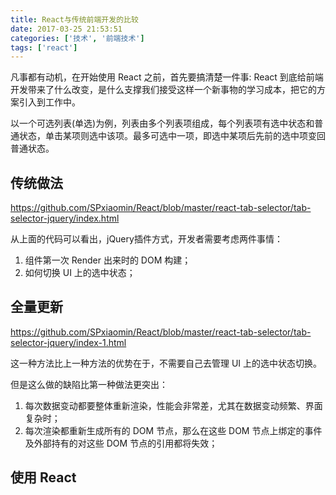 ```yaml
---
title: React与传统前端开发的比较
date: 2017-03-25 21:53:51
categories: ['技术', '前端技术']
tags: ['react']
---
```


凡事都有动机，在开始使用 React 之前，首先要搞清楚一件事: React 到底给前端开发带来了什么改变，是什么支撑我们接受这样一个新事物的学习成本，把它的方案引入到工作中。

<!-- more -->

以一个可选列表(单选)为例，列表由多个列表项组成，每个列表项有选中状态和普通状态，单击某项则选中该项。最多可选中一项，即选中某项后先前的选中项变回普通状态。

## 传统做法

<https://github.com/SPxiaomin/React/blob/master/react-tab-selector/tab-selector-jquery/index.html>

从上面的代码可以看出，jQuery插件方式，开发者需要考虑两件事情：

1. 组件第一次 Render 出来时的 DOM 构建；
2. 如何切换 UI 上的选中状态；

## 全量更新

<https://github.com/SPxiaomin/React/blob/master/react-tab-selector/tab-selector-jquery/index-1.html>

这一种方法比上一种方法的优势在于，不需要自己去管理 UI 上的选中状态切换。

但是这么做的缺陷比第一种做法更突出：

1. 每次数据变动都要整体重新渲染，性能会非常差，尤其在数据变动频繁、界面复杂时；
2. 每次渲染都重新生成所有的 DOM 节点，那么在这些 DOM 节点上绑定的事件及外部持有的对这些 DOM 节点的引用都将失效；

## 使用 React

<!-- stop writing here -->
